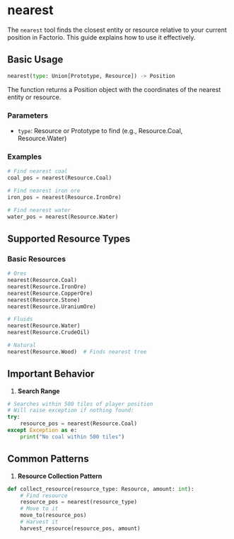 # nearest

The `nearest` tool finds the closest entity or resource relative to your current position in Factorio. This guide explains how to use it effectively.

## Basic Usage

```python
nearest(type: Union[Prototype, Resource]) -> Position
```

The function returns a Position object with the coordinates of the nearest entity or resource.

### Parameters
- `type`: Resource or Prototype to find (e.g., Resource.Coal, Resource.Water)

### Examples
```python
# Find nearest coal
coal_pos = nearest(Resource.Coal)

# Find nearest iron ore
iron_pos = nearest(Resource.IronOre)

# Find nearest water
water_pos = nearest(Resource.Water)
```

## Supported Resource Types

### Basic Resources
```python
# Ores
nearest(Resource.Coal)
nearest(Resource.IronOre)
nearest(Resource.CopperOre)
nearest(Resource.Stone)
nearest(Resource.UraniumOre)

# Fluids
nearest(Resource.Water)
nearest(Resource.CrudeOil)

# Natural
nearest(Resource.Wood)  # Finds nearest tree
```

## Important Behavior

1. **Search Range**
```python
# Searches within 500 tiles of player position
# Will raise exception if nothing found:
try:
    resource_pos = nearest(Resource.Coal)
except Exception as e:
    print("No coal within 500 tiles")
```

## Common Patterns

1. **Resource Collection Pattern**
```python
def collect_resource(resource_type: Resource, amount: int):
    # Find resource
    resource_pos = nearest(resource_type)
    # Move to it
    move_to(resource_pos)
    # Harvest it
    harvest_resource(resource_pos, amount)
```